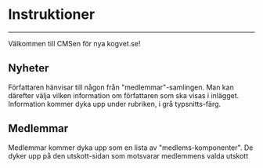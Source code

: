 # Instruktioner

---

Välkommen till CMSen för nya kogvet.se!

## Nyheter

Författaren hänvisar till någon från "medlemmar"-samlingen. Man kan därefter välja vilken information om författaren som ska visas i inlägget. Information kommer dyka upp under rubriken, i grå typsnitts-färg.

## Medlemmar

Medlemmar kommer dyka upp som en lista av "medlems-komponenter". De dyker upp på den utskott-sidan som motsvarar medlemmens valda utskott
